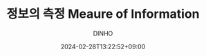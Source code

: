 ---
layout: post
title:  "정보의 측정 Meaure of Information"
date:   2024-02-28T13:22:52+09:00
author: DINHO
categories:
  - 정보이론
cover:  "/assets/post/VAE_Basic.png"
---